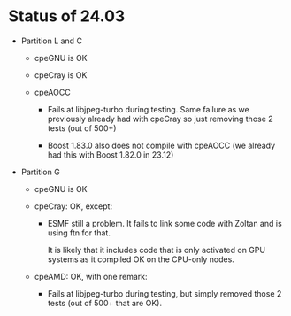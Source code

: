 # Status of 24.03

-   Partition L and C
    
    -   cpeGNU is OK
    
    -   cpeCray is OK
    
    -   cpeAOCC
    
        -   Fails at libjpeg-turbo during testing. Same failure as we previously already 
            had with cpeCray so just removing those 2 tests (out of 500+)
            
        -   Boost 1.83.0 also does not compile with cpeAOCC (we already had this with 
            Boost 1.82.0 in 23.12)
    
-   Partition G

    -   cpeGNU is OK
    
    -   cpeCray: OK, except:
     
        -   ESMF still a problem. It fails to link some code with Zoltan and is using 
            ftn for that.
            
            It is likely that it includes code that is only activated on GPU systems as 
            it compiled OK on the CPU-only nodes.
    
    -   cpeAMD: OK, with one remark:
    
        -   Fails at libjpeg-turbo during testing, but simply removed those 2 tests 
            (out of 500+ that are OK).

